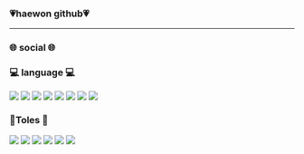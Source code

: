 ### 💗haewon github💗
<hr/>

### 🌐 social 🌐
 <a href=""/></a>
 <a href=""/></a>
 <a href=""/></a>
 <!--<a href="https://youjin0411.github.io/wedPracticd/project01.html"><img src="https://img.shields.io/badge/Activities-4285F4?style=flat-square&logo=Goglee&logoColor=white"/></a>-->
 

 ### 💻 language 💻
<img src="https://img.shields.io/badge/java-007396?style=flat-square&logo=Java&logoColor=FFFFFF"/> <img src="https://img.shields.io/badge/c-A8B9CC?style=flat-square&logo=C&logoColor=FFFFFF"/>
<img src="https://img.shields.io/badge/javascript-F7DF1E?style=flat-square&logo=JavaScript&logoColor=FFFFFF"/>
<img src="https://img.shields.io/badge/HTML5-E34F26?style=flat-square&logo=HTML5&logoColor=FFFFFF"/>
<img src="https://img.shields.io/badge/CSS3-1572B6?style=flat-square&logo=CSS3&logoColor=FFFFFF"/>
<img src="https://img.shields.io/badge/Python-3776AB?style=flat-square&logo=Python&logoColor=FFFFFF"/>
<img src="https://img.shields.io/badge/Kotlin-7F52FF?style=flat-square&logo=Kotlin&logoColor=FFFFFF"/> 
<img src="https://img.shields.io/badge/MySQL-4479A1?style=flat&logo=MySQL&logoColor=FFFFFF"/>

### 🤍Toles 🤍
<img src="https://img.shields.io/badge/Android Studio-3DDC84?style=flat-square&logo=Android Studio&logoColor=ffffff"/> <img src="https://img.shields.io/badge/Visual Studio Code-007ACC?style=flat-square&logo=Visual Studio Code&logoColor=ffffff"/> <img src="https://img.shields.io/badge/Eclipse-2C2255?style=flat-square&logo=Eclipse&logoColor=ffffff"/> <img src="https://img.shields.io/badge/Intellij-000000?style=flat-square&logo=IntelliJ IDEA&logoColor=ffffff"/>
<img src="https://img.shields.io/badge/Visual Studio-5C2D91?style=flat-square&logo=Visual Studio&logoColor=ffffff"/>
<img src="https://img.shields.io/badge/Sublime Text-FF9800?style=flat-square&logo=Sublime Text&logoColor=ffffff"/>

